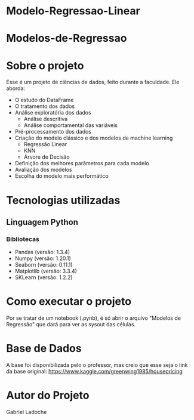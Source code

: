 # Modelo-Regressao-Linear
# Modelos-de-Regressao

# Sobre o projeto

Esse é um projeto de ciências de dados, feito durante a faculdade. Ele aborda:
- O estudo do DataFrame
- O tratamento dos dados
- Análise exploratória dos dados 
  - Análise descritiva 
  - Análise comportamental das variáveis
- Pré-processamento dos dados
- Criação do modelo clássico e dos modelos de machine learning
  - Regressão Linear
  - KNN 
  - Árvore de Decisão
- Definição dos melhores parâmetros para cada modelo 
- Avaliação dos modelos
- Escolha do modelo mais performático

# Tecnologias utilizadas
## Linguagem Python
### Bibliotecas
- Pandas (versão: 1.3.4)
- Numpy (versão: 1.20.1)
- Seaborn (versão: 0.11.1)
- Matplotlib (versão: 3.3.4)
- SKLearn (versão: 1.2.2)

# Como executar o projeto

Por se tratar de um notebook (.pynb), é só abrir o arquivo "Modelos de Regressão" que dará para ver as sysout das células.

# Base de Dados

A base foi disponibilizada pelo o professor, mas creio que esse seja o link da base original:
https://www.kaggle.com/greenwing1985/housepricing

# Autor do Projeto
Gabriel  Ladoche
